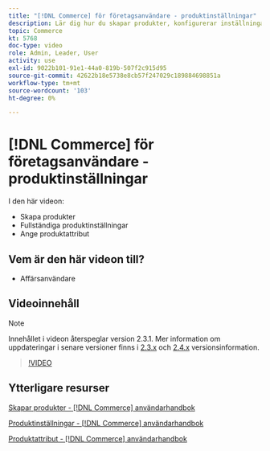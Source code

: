 ```yaml
---
title: "[!DNL Commerce] för företagsanvändare - produktinställningar"
description: Lär dig hur du skapar produkter, konfigurerar inställningar och använder attribut.
topic: Commerce
kt: 5768
doc-type: video
role: Admin, Leader, User
activity: use
exl-id: 9022b101-91e1-44a0-819b-507f2c915d95
source-git-commit: 42622b18e5738e8cb57f247029c189884698851a
workflow-type: tm+mt
source-wordcount: '103'
ht-degree: 0%

---
```


# [!DNL Commerce] för företagsanvändare - produktinställningar

I den här videon:

- Skapa produkter
- Fullständiga produktinställningar
- Ange produktattribut

## Vem är den här videon till?

- Affärsanvändare

## Videoinnehåll

>[!NOTE]
>
>Innehållet i videon återspeglar version 2.3.1. Mer information om uppdateringar i senare versioner finns i [ 2.3.x](https://devdocs.magento.com/guides/v2.3/release-notes/bk-release-notes.html) och [2.4.x](https://devdocs.magento.com/guides/v2.4/release-notes/bk-release-notes.html) versionsinformation.

>[!VIDEO](https://video.tv.adobe.com/v/35953?quality=12&learn=on)

## Ytterligare resurser

[Skapar produkter - [!DNL Commerce] användarhandbok](https://docs.magento.com/user-guide/catalog/product-create.html)

[Produktinställningar - [!DNL Commerce] användarhandbok](https://docs.magento.com/user-guide/catalog/settings.html)

[Produktattribut - [!DNL Commerce] användarhandbok](https://docs.magento.com/user-guide/catalog/product-attributes.html)
